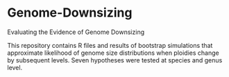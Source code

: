 # Genome-Downsizing
Evaluating the Evidence of Genome Downsizing

This repository contains R files and results of bootstrap simulations that approximate likelihood of genome size distributions when ploidies change by subsequent levels.
Seven hypotheses were tested at species and genus level. 
